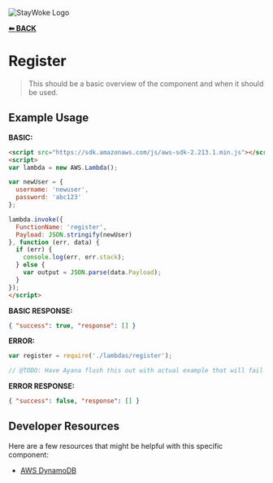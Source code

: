 ![StayWoke Logo](https://static1.squarespace.com/static/5820f5a7893fc002c48ffe4e/t/58d435f45016e1bc225fcce0/1521302363185/?format=300w "StayWoke Logo")

**[⬅ BACK](../README.md)**

Register
===

> This should be a basic overview of the component and when it should be used.


Example Usage
---

**BASIC:**

```html
<script src="https://sdk.amazonaws.com/js/aws-sdk-2.213.1.min.js"></script>
<script>
var lambda = new AWS.Lambda();

var newUser = {
  username: 'newuser',
  password: 'abc123'
};

lambda.invoke({
  FunctionName: 'register',
  Payload: JSON.stringify(newUser)
}, function (err, data) {
  if (err) {
    console.log(err, err.stack);
  } else {
    var output = JSON.parse(data.Payload);
  }
});
</script>
```

**BASIC RESPONSE:**

```json
{ "success": true, "response": [] }
```

**ERROR:**

```js
var register = require('./lambdas/register');

// @TODO: Have Ayana flush this out with actual example that will fail ( invalid input, etc )
```

**ERROR RESPONSE:**

```json
{ "success": false, "response": [] }
```


Developer Resources
---

Here are a few resources that might be helpful with this specific component:

* [AWS DynamoDB](https://docs.aws.amazon.com/lambda/latest/dg/with-ddb.html)
